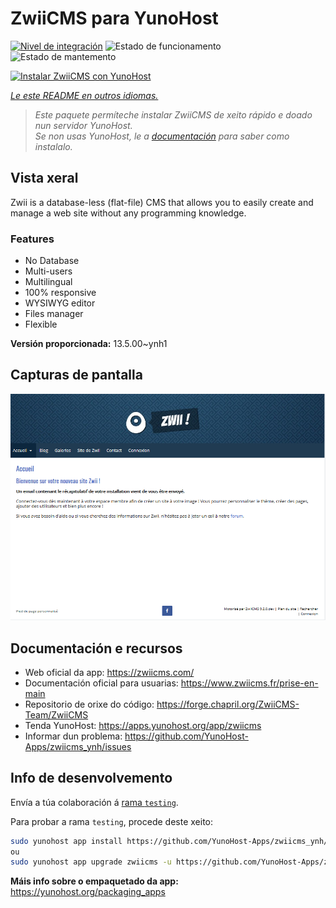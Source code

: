 <!--
NOTA: Este README foi creado automáticamente por <https://github.com/YunoHost/apps/tree/master/tools/readme_generator>
NON debe editarse manualmente.
-->

# ZwiiCMS para YunoHost

[![Nivel de integración](https://apps.yunohost.org/badge/integration/zwiicms)](https://ci-apps.yunohost.org/ci/apps/zwiicms/)
![Estado de funcionamento](https://apps.yunohost.org/badge/state/zwiicms)
![Estado de mantemento](https://apps.yunohost.org/badge/maintained/zwiicms)

[![Instalar ZwiiCMS con YunoHost](https://install-app.yunohost.org/install-with-yunohost.svg)](https://install-app.yunohost.org/?app=zwiicms)

*[Le este README en outros idiomas.](./ALL_README.md)*

> *Este paquete permíteche instalar ZwiiCMS de xeito rápido e doado nun servidor YunoHost.*  
> *Se non usas YunoHost, le a [documentación](https://yunohost.org/install) para saber como instalalo.*

## Vista xeral

Zwii is a database-less (flat-file) CMS that allows you to easily create and manage a web site without any programming knowledge.

### Features

- No Database
- Multi-users
- Multilingual
- 100% responsive
- WYSIWYG editor
- Files manager
- Flexible


**Versión proporcionada:** 13.5.00~ynh1

## Capturas de pantalla

![Captura de pantalla de ZwiiCMS](./doc/screenshots/dashboard.png)

## Documentación e recursos

- Web oficial da app: <https://zwiicms.com/>
- Documentación oficial para usuarias: <https://www.zwiicms.fr/prise-en-main>
- Repositorio de orixe do código: <https://forge.chapril.org/ZwiiCMS-Team/ZwiiCMS>
- Tenda YunoHost: <https://apps.yunohost.org/app/zwiicms>
- Informar dun problema: <https://github.com/YunoHost-Apps/zwiicms_ynh/issues>

## Info de desenvolvemento

Envía a túa colaboración á [rama `testing`](https://github.com/YunoHost-Apps/zwiicms_ynh/tree/testing).

Para probar a rama `testing`, procede deste xeito:

```bash
sudo yunohost app install https://github.com/YunoHost-Apps/zwiicms_ynh/tree/testing --debug
ou
sudo yunohost app upgrade zwiicms -u https://github.com/YunoHost-Apps/zwiicms_ynh/tree/testing --debug
```

**Máis info sobre o empaquetado da app:** <https://yunohost.org/packaging_apps>
